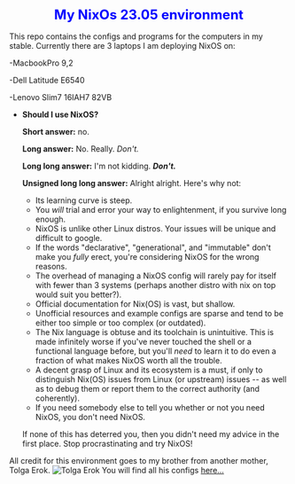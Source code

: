 <div align="center">
  <h1 style="font-size: 24px; color: blue;">My NixOs 23.05 environment</h1>
</div>
This repo contains the configs and programs for the computers in my stable.  Currently there are 3 laptops I am deploying NixOS on:


-MacbookPro 9,2

-Dell Latitude E6540

-Lenovo Slim7 16IAH7 82VB


+ **Should I use NixOS?**

  **Short answer:** no.

  **Long answer:** No.  Really.  _Don't._

  **Long long answer:** I'm not kidding. **_Don't._**

  **Unsigned long long answer:** Alright alright. Here's why not:

  - Its learning curve is steep.
  - You _will_ trial and error your way to enlightenment, if you survive long enough.
  - NixOS is unlike other Linux distros. Your issues will be unique and difficult to google.
  - If the words "declarative", "generational", and "immutable" don't make you  _fully_ erect, you're considering NixOS for the wrong reasons.
  - The overhead of managing a NixOS config will rarely pay for itself with  fewer than 3 systems (perhaps another distro with nix on top would suit you better?).
  - Official documentation for Nix(OS) is vast, but shallow.
  - Unofficial resources and example configs are sparse and tend to be either too simple or too complex (or outdated).
  - The Nix language is obtuse and its toolchain is unintuitive. This is made infinitely worse if you've never touched the shell or a functional language before, but you'll _need_ to learn it to do even a fraction of what makes NixOS worth all the trouble.
  - A decent grasp of Linux and its ecosystem is a must, if only to distinguish Nix(OS) issues from Linux (or upstream) issues -- as well as to debug them or report them to the correct authority (and coherently).
  - If you need somebody else to tell you whether or not you need NixOS, you don't need NixOS.

  If none of this has deterred you, then you didn't need my advice in the first place. Stop procrastinating and try NixOS!

[comment]: # ( from https://github.com/hlissner/dotfiles/blob/master/README.md#frequently-asked-questions)

All credit for this environment goes to my brother from another mother, Tolga Erok.
![Tolga Erok](https://github.com/wvpianoman/pics/blob/main/tole.jpg)
You will find all his configs [here...](https://github.com/tolgaerok/nixos-kde)

